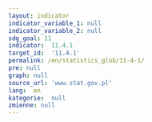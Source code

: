 ```yaml
---
layout: indicator
indicator_variable_1: null
indicator_variable_2: null
sdg_goal: 11
indicator:  11.4.1
target_id:  '11.4.1'
permalink: /en/statistics_glob/11-4-1/
pre: null
graph: null
source_url: 'www.stat.gov.pl'
lang:  en
kategorie:  null
zmienne: null
---
```

